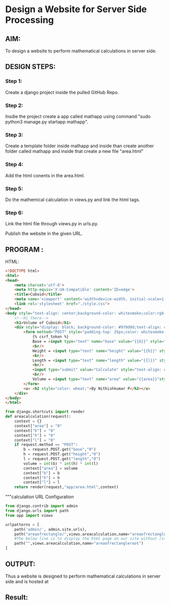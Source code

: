 # Design a Website for Server Side Processing

## AIM:
To design a website to perform mathematical calculations in server side.

## DESIGN STEPS:

### Step 1:
Create a django project inside the pulled GitHub Repo.



### Step 2:
Insdie the project create a app called mathapp using command "sudo python3 manage.py startapp mathapp".


### Step 3:
Create a template folder inside mathapp and inside than create another folder called mathapp and inside that create a new file "area.html"


### Step 4:
Add the html conents in the area.html.


### Step 5:
Do the mathemical calculation in views.py and link the html tags.


### Step 6:
Link the html file through views.py in urls.py.

Publish the website in the given URL.

## PROGRAM :
HTML:
~~~html 
<!DOCTYPE html>
<html>
<head>
    <meta charset='utf-8'>
    <meta http-equiv='X-UA-Compatible' content='IE=edge'>
    <title>Cuboid</title>
    <meta name='viewport' content='width=device-width, initial-scale=1'>
    <link rel='stylesheet' href="./style.css">
</head>
<body style="text-align: center;background-color: whitesmoke;color:rgb(224, 12, 12);">
    <!--Hi there-->
    <h1>Volume of Cuboid</h1>
    <div style="display: block; background-color: #970d0d;text-align: center;border-radius: 20px;width: 800px; height: 310px; margin-left: auto; margin-right: auto;">
        <form method="POST" style="padding-top: 25px;color: whitesmoke;">
            {% csrf_token %}
            Base = <input type="text" name="base" value="{{b}}" style="text-align: center;border-radius: 20px;text-align: center;box-shadow: 1.5px 7px #970d0d;background-color: #e97b7b;" > m <br/>
            <br/>
            Height = <input type="text" name="height" value="{{h}}" style="text-align: center;border-radius: 20px;text-align: center;box-shadow: 1.5px 7px #970d0d;background-color: #e97b7b;"> m <br/>
            <br/>
            Length = <input type="text" name="length" value="{{l}}" style="text-align: center;border-radius: 20px;text-align: center;box-shadow: 1.5px 7px #970d0d;background-color: #e97b7b;"> m <br/>
            <br/>
            <input type="submit" value="Calculate" style="text-align: center; width: 100px;border-radius: 20px;text-align: center;box-shadow: 1.5px 7px #970d0d;background-color: #e97b7b;" ><br/>
            <br/>
            Volume = <input type="text" name="area" value="{{area}}"style="text-align: center;border-radius: 20px;text-align: center;box-shadow: 1.5px 7px #970d0d;background-color:#e97b7b;"> m<sup>3 </sup><br/>
        </form>
        <u> <h2 style="color: wheat;">By Nithishkumar P</h2></u>
    </div>
</body>
</html>
~~~
~~~ python 
from django.shortcuts import render
def areacalculation(request):
    context = {}
    context["area"] = "0"
    context["b"] = "0"
    context["h"] = "0"
    context["l"] = "0"
    if request.method == "POST":
        b = request.POST.get("base","0")
        h = request.POST.get("height","0")
        l = request.POST.get("length","0")
        volume = int(b) * int(h) * int(l)
        context["area"] = volume
        context["b"] = b
        context["h"] = h
        context["l"] = l
    return render(request,"app/area.html",context)
  ~~~
  
"""calculation URL Configuration
~~~python 
from django.contrib import admin
from django.urls import path
from app import views

urlpatterns = [
    path('admin/', admin.site.urls),
    path("areaofrectangle/",views.areacalculation,name="areaofrectangle"),
    #The below line is to display the html page on our site without /staic/areaofreactangle.
    path("",views.areacalculation,name="areaofrectangleroot")
]
~~~
## OUTPUT:
Thus a website is designed to perform mathematical calculations in server side and is hosted at


## Result:

